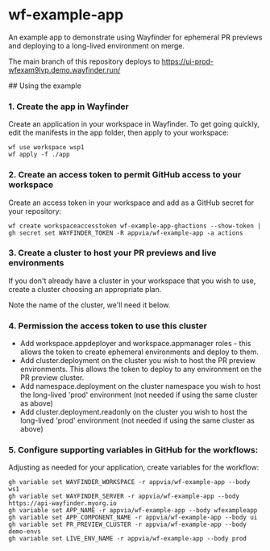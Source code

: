 # wf-example-app

An example app to demonstrate using Wayfinder for ephemeral PR previews and deploying to a 
long-lived environment on merge.

The main branch of this repository deploys to https://ui-prod-wfexam9lvp.demo.wayfinder.run/

## Using the example

### 1. Create the app in Wayfinder

Create an application in your workspace in Wayfinder. To get going quickly, edit the manifests in
the app folder, then apply to your workspace:

```
wf use workspace wsp1
wf apply -f ./app
```

### 2. Create an access token to permit GitHub access to your workspace

Create an access token in your workspace and add as a GitHub secret for your repository:
```
wf create workspaceaccesstoken wf-example-app-ghactions --show-token | gh secret set WAYFINDER_TOKEN -R appvia/wf-example-app -a actions
```

### 3. Create a cluster to host your PR previews and live environments

If you don't already have a cluster in your workspace that you wish to use, create a cluster 
choosing an appropriate plan.

Note the name of the cluster, we'll need it below.

### 4. Permission the access token to use this cluster

* Add workspace.appdeployer and workspace.appmanager roles - this allows the token to create 
  ephemeral environments and deploy to them.
* Add cluster.deployment on the cluster you wish to host the PR preview environments. This allows 
  the token to deploy to any environment on the PR preview cluster.
* Add namespace.deployment on the cluster namespace you wish to host the long-lived 'prod' 
  environment (not needed if using the same cluster as above)
* Add cluster.deployment.readonly on the cluster you wish to host the long-lived 'prod' environment 
  (not needed if using the same cluster as above)

### 5. Configure supporting variables in GitHub for the workflows:

Adjusting as needed for your application, create variables for the workflow:
```
gh variable set WAYFINDER_WORKSPACE -r appvia/wf-example-app --body ws1
gh variable set WAYFINDER_SERVER -r appvia/wf-example-app --body https://api-wayfinder.myorg.io
gh variable set APP_NAME -r appvia/wf-example-app --body wfexampleapp
gh variable set APP_COMPONENT_NAME -r appvia/wf-example-app --body ui
gh variable set PR_PREVIEW_CLUSTER -r appvia/wf-example-app --body demo-envs
gh variable set LIVE_ENV_NAME -r appvia/wf-example-app --body prod
```
